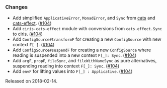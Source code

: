### Changes
- Add simplified `ApplicativeError`, `MonadError`, and `Sync` from [cats][cats] and [cats-effect][cats-effect]. ([#104][#104])
- Add `ciris-cats-effect` module with conversions from `cats.effect.Sync` to ciris. ([#104][#104])
- Add `ConfigSource#transformF` for creating a new `ConfigSource` with new context `F[_]`. ([#104][#104])
- Add `ConfigSource#suspendF` for creating a new `ConfigSource` where reading is suspended into a new context `F[_]: Sync`.  ([#104][#104])
- Add `argF`, `propF`, `fileSync`, and `fileWithNameSync` as pure alternatives, suspending reading into context `F[_]: Sync`.  ([#104][#104])
- Add `envF` for lifting values into `F[_] : Applicative`. ([#104][#104])

[cats]: https://github.com/typelevel/cats
[cats-effect]: https://github.com/typelevel/cats-effect
[#104]: https://github.com/vlovgr/ciris/pull/104

Released on 2018-02-14.

